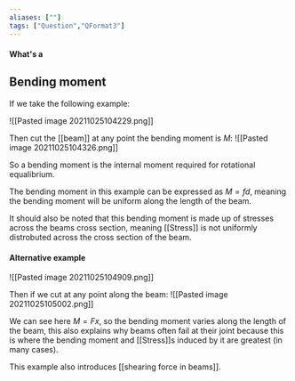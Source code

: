 ```yaml
---
aliases: [""]
tags: ["Question","QFormat3"]
---
```


#### What's a
## Bending moment
If we take the following example:

![[Pasted image 20211025104229.png]]

Then cut the [[beam]] at any point the bending moment is $M$:
![[Pasted image 20211025104326.png]]

So a bending moment is the internal moment required for rotational equalibrium.

The bending moment in this example can be expressed as $M=fd$, meaning the bending moment will be uniform along the length of the beam.

It should also be noted that this bending moment is made up of stresses across the beams cross section, meaning [[Stress]] is not uniformly distrobuted across the cross section of the beam.

#### Alternative example

![[Pasted image 20211025104909.png]]

Then if we cut at any point along the beam:
![[Pasted image 20211025105002.png]]

We can see here $M=Fx$, so the bending moment varies along the length of the beam, this also explains why beams often fail at their joint because this is where the bending moment and [[Stress]]s induced by it are greatest (in many cases).

This example also introduces [[shearing force in beams]].